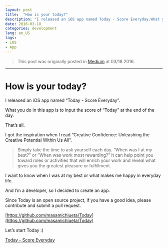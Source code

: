 ```yaml
---
layout: post
title:  "How is your today?"
description: "I released an iOS app named Today - Score Everyday.What you do in this app is to input the score of Today at the end of the day."
date: 2016-03-18
categories: development
lang: en_US
tags:
- iOS
- App
---
```


> This post was originally posted in [Medium](https://medium.com/@masamichiueta/how-is-your-today-b52f693b17e6#.dug8v845o) at 03/18 2016.

---

# How is your today?

I released an iOS app named “Today - Score Everyday”.

What you do in this app is to input the score of “Today” at the end of the day.

That’s all.

I got the inspiration when I read “Creative Confidence: Unleashing the Creative Potential Within Us All”.

> Simply take the time to ask yourself each day. “When was I at my best?” or “When was work most rewarding?” It can help point you toward roles or activities that will enrich your work and reveal what gives you the greatest pleasure or fulfillment.

I want to know when I was at my best or what makes me happy in everyday life.

And I’m a developer, so I decided to create an app.

Since Today is an open source project, if you have a good idea, please contribute and submit a pull request.

[https://github.com/masamichiueta/Today](https://github.com/masamichiueta/Today)

Let’s start Today :)

[Today - Score Everyday](https://geo.itunes.apple.com/us/app/today-score-everyday/id1090660820?mt=8)
